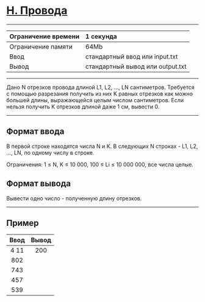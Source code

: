 # [H. Провода](https://contest.yandex.ru/contest/27844/problems/H/)

---
| Ограничение времени  | 1 секунда  |
| :--- |:---|
| Ограничение памяти     | 64Mb |
| Ввод      | стандартный ввод или input.txt |
| Вывод | стандартный вывод или output.txt |
---
Дано N отрезков провода длиной L1, L2, ..., LN сантиметров. Требуется с помощью разрезания получить из них K равных отрезков как можно большей длины, выражающейся целым числом сантиметров. Если нельзя получить K отрезков длиной даже 1 см, вывести 0.

---
## Формат ввода
В первой строке находятся числа N и К. В следующих N строках - L1, L2, ..., LN, по одному числу в строке.

Ограничения: 1 ≤ N, K ≤ 10 000, 100 ≤ Li ≤ 10 000 000, все числа целые.

## Формат вывода
Вывести одно число - полученную длину отрезков.

---
## Пример

| Ввод  | Вывод  |
| :---: | :---: |
| 4 11 | 200 |
| 802 |  |
| 743 |  |
| 457 |  |
| 539 |  |
